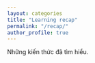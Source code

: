 ```yaml
---
layout: categories
title: "Learning recap"
permalink: "/recap/"
author_profile: true
---
```


Những kiến thức đã tìm hiểu.
